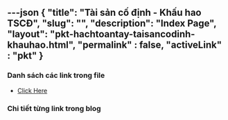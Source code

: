 ---json
{
    "title": "Tài sản cố định - Khấu hao TSCĐ",
    "slug": "",
    "description": "Index Page",
    "layout": "pkt-hachtoantay-taisancodinh-khauhao.html",
    "permalink" : false,
    "activeLink" : "pkt"
}
---


### Danh sách các link trong file
- [Click Here](./blog-list.html)

### Chi tiết từng link trong blog